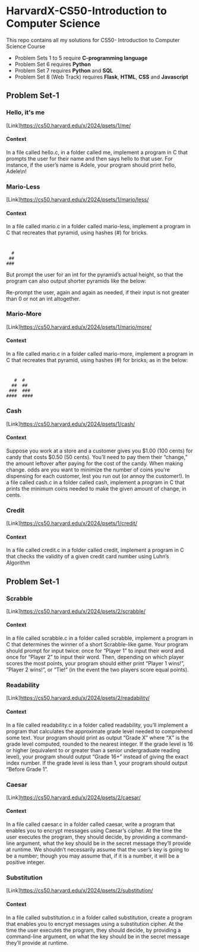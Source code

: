 # HarvardX-CS50-Introduction to Computer Science
This repo contains all my solutions for CS50- Introduction to Computer Science Course
- Problem Sets 1 to 5 require **C-programming language**
- Problem Set 6 requires **Python**
- Problem Set 7 requires **Python** and **SQL**
- Problem Set 8 (Web Track) requires **Flask**, **HTML**, **CSS** and **Javascript**

## Problem Set-1
### Hello, it's me
[Link]https://cs50.harvard.edu/x/2024/psets/1/me/
#### Context
In a file called hello.c, in a folder called me, implement a program in C that prompts the user for their name and then says hello to that user. For instance, if the user’s name is Adele, your program should print hello, Adele\n!

### Mario-Less
[Link]https://cs50.harvard.edu/x/2024/psets/1/mario/less/
#### Context
In a file called mario.c in a folder called mario-less, implement a program in C that recreates that pyramid, using hashes (#) for bricks.

#  #
      #
     ##
    ###
But prompt the user for an int for the pyramid’s actual height, so that the program can also output shorter pyramids like the below:


Re-prompt the user, again and again as needed, if their input is not greater than 0 or not an int altogether.

### Mario-More
[Link]https://cs50.harvard.edu/x/2024/psets/1/mario/more/
#### Context
In a file called mario.c in a folder called mario-more, implement a program in C that recreates that pyramid, using hashes (#) for bricks, as in the below:

 #  #
       #  #
      ##  ##
     ###  ###
    ####  ####

### Cash
[Link]https://cs50.harvard.edu/x/2024/psets/1/cash/
#### Context
Suppose you work at a store and a customer gives you $1.00 (100 cents) for candy that costs $0.50 (50 cents). You’ll need to pay them their “change,” the amount leftover after paying for the cost of the candy. When making change. odds are you want to minimize the number of coins you’re dispensing for each customer, lest you run out (or annoy the customer!). In a file called cash.c in a folder called cash, implement a program in C that prints the minimum coins needed to make the given amount of change, in cents.

### Credit
[Link]https://cs50.harvard.edu/x/2024/psets/1/credit/
#### Context
In a file called credit.c in a folder called credit, implement a program in C that checks the validity of a given credit card number using Luhn’s Algorithm


## Problem Set-1
### Scrabble
[Link]https://cs50.harvard.edu/x/2024/psets/2/scrabble/
#### Context
In a file called scrabble.c in a folder called scrabble, implement a program in C that determines the winner of a short Scrabble-like game. Your program should prompt for input twice: once for “Player 1” to input their word and once for “Player 2” to input their word. Then, depending on which player scores the most points, your program should either print “Player 1 wins!”, “Player 2 wins!”, or “Tie!” (in the event the two players score equal points).

### Readability
[Link]https://cs50.harvard.edu/x/2024/psets/2/readability/
#### Context
In a file called readability.c in a folder called readability, you’ll implement a program that calculates the approximate grade level needed to comprehend some text. Your program should print as output “Grade X” where “X” is the grade level computed, rounded to the nearest integer. If the grade level is 16 or higher (equivalent to or greater than a senior undergraduate reading level), your program should output “Grade 16+” instead of giving the exact index number. If the grade level is less than 1, your program should output “Before Grade 1”.

### Caesar
[Link]https://cs50.harvard.edu/x/2024/psets/2/caesar/
#### Context
In a file called caesar.c in a folder called caesar, write a program that enables you to encrypt messages using Caesar’s cipher. At the time the user executes the program, they should decide, by providing a command-line argument, what the key should be in the secret message they’ll provide at runtime. We shouldn’t necessarily assume that the user’s key is going to be a number; though you may assume that, if it is a number, it will be a positive integer.

### Substitution
[Link]https://cs50.harvard.edu/x/2024/psets/2/substitution/
#### Context
In a file called substitution.c in a folder called substitution, create a program that enables you to encrypt messages using a substitution cipher. At the time the user executes the program, they should decide, by providing a command-line argument, on what the key should be in the secret message they’ll provide at runtime.

